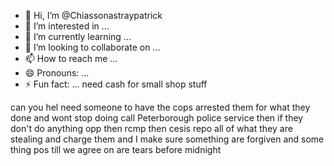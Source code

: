 - 👋 Hi, I’m @Chiassonastraypatrick
- 👀 I’m interested in ...
- 🌱 I’m currently learning ...
- 💞️ I’m looking to collaborate on ...
- 📫 How to reach me ...
- 😄 Pronouns: ...
- ⚡ Fun fact: ...
need cash for small shop stuff
<!---
Chiassonastraypatrick/Chiassonastraypatrick is a ✨ special ✨ repository because its `README.md` (this file) appears on your GitHub profile.
You can click the Preview link to take a look at your changes.
--->
can you hel need someone to have the cops arrested them for what they done and wont stop doing call Peterborough police service then if they don't do anything opp then rcmp then cesis repo all of what they are stealing and charge them and I make sure something are forgiven and some thing pos till we agree on are tears before midnight 
